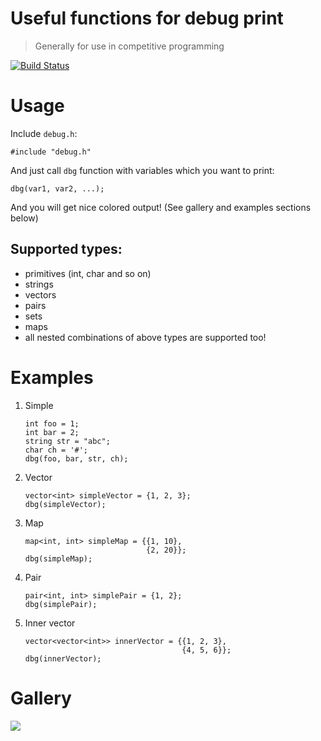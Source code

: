 # Useful functions for debug print

> Generally for use in competitive programming

[![Build Status](https://travis-ci.com/dima74/cpp-useful-functions-for-debug-print.svg?branch=master)](https://travis-ci.com/dima74/cpp-useful-functions-for-debug-print)

# Usage

Include `debug.h`:

    #include "debug.h"

And just call `dbg` function with variables which you want to print:

    dbg(var1, var2, ...);

And you will get nice colored output! (See gallery and examples sections below)

## Supported types:

* primitives (int, char and so on)
* strings
* vectors
* pairs
* sets
* maps
* all nested combinations of above types are supported too!

# Examples

1. Simple

    ```
    int foo = 1;
    int bar = 2;
    string str = "abc";
    char ch = '#';
    dbg(foo, bar, str, ch);
    ```

2. Vector

    ```
    vector<int> simpleVector = {1, 2, 3};
    dbg(simpleVector);
    ```

3. Map

    ```
    map<int, int> simpleMap = {{1, 10},
                               {2, 20}};
    dbg(simpleMap);
    ```

4. Pair 

    ```
    pair<int, int> simplePair = {1, 2};
    dbg(simplePair);
    ```

5. Inner vector

    ```
    vector<vector<int>> innerVector = {{1, 2, 3},
                                       {4, 5, 6}};
    dbg(innerVector);
    ```

# Gallery

[![][1]][1]


  [1]: screenshot.png
